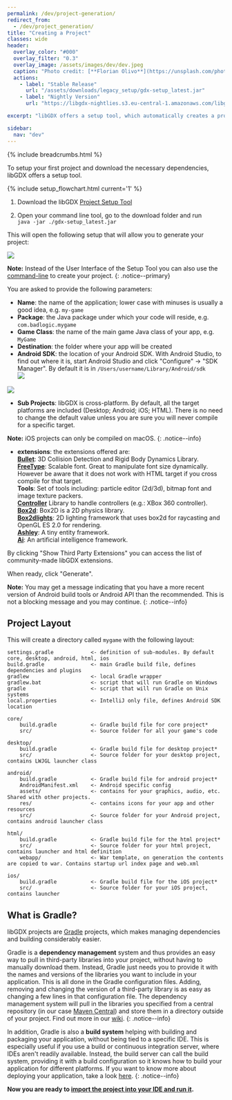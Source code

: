 ```yaml
---
permalink: /dev/project-generation/
redirect_from:
  - /dev/project_generation/
title: "Creating a Project"
classes: wide
header:
  overlay_color: "#000"
  overlay_filter: "0.3"
  overlay_image: /assets/images/dev/dev.jpeg
  caption: "Photo credit: [**Florian Olivo**](https://unsplash.com/photos/Ek9Znm8lQ1U)"
  actions:
    - label: "Stable Release"
      url: "/assets/downloads/legacy_setup/gdx-setup_latest.jar"
    - label: "Nightly Version"
      url: "https://libgdx-nightlies.s3.eu-central-1.amazonaws.com/libgdx-runnables/gdx-setup.jar"

excerpt: "libGDX offers a setup tool, which automatically creates a project and downloads everything necessary."

sidebar:
  nav: "dev"
---
```


{% include breadcrumbs.html %}

To setup your first project and download the necessary dependencies, libGDX offers a setup tool.

{% include setup_flowchart.html current='1' %}

1. Download the libGDX [Project Setup Tool](/assets/downloads/legacy_setup/gdx-setup_latest.jar)

2. Open your command line tool, go to the download folder and run <br>`java -jar ./gdx-setup_latest.jar`

This will open the following setup that will allow you to generate your project:

<img src="https://i.imgur.com/nI5lQKT.jpg" style="max-width: 500px;"/>

**Note:** Instead of the User Interface of the Setup Tool you can also use the [command-line](https://github.com/libgdx/libgdx/wiki/Project-Setup-via-Command-Line) to create your project.
{: .notice--primary}

You are asked to provide the following parameters:
* **Name**: the name of the application; lower case with minuses is usually a good idea, e.g. `my-game`
* **Package**: the Java package under which your code will reside, e.g. `com.badlogic.mygame`
* **Game Class**: the name of the main game Java class of your app, e.g. `MyGame`
* **Destination**: the folder where your app will be created
* **Android SDK**: the location of your Android SDK. With Android Studio, to find out where it is, start Android Studio and click "Configure" -> "SDK Manager". By default it is in `/Users/username/Library/Android/sdk` <br>
<img src="https://i.imgur.com/re4m4ZW.png" style="max-width: 700px;"/> <br>
<img src="https://i.imgur.com/Y4F3UsH.png" style="max-width: 700px;"/>

* **Sub Projects**: libGDX is cross-platform. By default, all the target platforms are included (Desktop; Android; iOS; HTML). There is no need to change the default value unless you are sure you will never compile for a specific target.

**Note:** iOS projects can only be compiled on macOS.
{: .notice--info}

* **extensions**: the extensions offered are:<br>
    **[Bullet](https://github.com/libgdx/libgdx/wiki/Bullet-physics)**: 3D Collision Detection and Rigid Body Dynamics Library.<br>
    **[FreeType](https://github.com/libgdx/libgdx/wiki/Gdx-freetype)**: Scalable font. Great to manipulate font size dynamically. However be aware that it does not work with HTML target if you cross compile for that target.<br>
    **Tools**: Set of tools including: particle editor (2d/3d), bitmap font and image texture packers.<br>
    **[Controller](https://github.com/libgdx/libgdx/wiki/Controllers)** Library to handle controllers (e.g.: XBox 360 controller).<br>
    **[Box2d](https://github.com/libgdx/libgdx/wiki/Box2d)**: Box2D is a 2D physics library.<br>
    **[Box2dlights](https://github.com/libgdx/box2dlights)**: 2D lighting framework that uses box2d for raycasting and OpenGL ES 2.0 for rendering.<br>
    **[Ashley](https://github.com/libgdx/ashley)**: A tiny entity framework.<br>
    **[Ai](https://github.com/libgdx/gdx-ai)**: An artificial intelligence framework.<br>

By clicking "Show Third Party Extensions" you can access the list of community-made libGDX extensions.

When ready, click "Generate".

**Note:** You may get a message indicating that you have a more recent version of Android build tools or Android API than the recommended. This is not a blocking message and you may continue.
{: .notice--info}

## Project Layout
This will create a directory called `mygame` with the following layout:

```
settings.gradle            <- definition of sub-modules. By default core, desktop, android, html, ios
build.gradle               <- main Gradle build file, defines dependencies and plugins
gradlew                    <- local Gradle wrapper
gradlew.bat                <- script that will run Gradle on Windows
gradle                     <- script that will run Gradle on Unix systems
local.properties           <- IntelliJ only file, defines Android SDK location

core/
    build.gradle           <- Gradle build file for core project*
    src/                   <- Source folder for all your game's code

desktop/
    build.gradle           <- Gradle build file for desktop project*
    src/                   <- Source folder for your desktop project, contains LWJGL launcher class

android/
    build.gradle           <- Gradle build file for android project*
    AndroidManifest.xml    <- Android specific config
    assets/                <- contains for your graphics, audio, etc.  Shared with other projects.
    res/                   <- contains icons for your app and other resources
    src/                   <- Source folder for your Android project, contains android launcher class

html/
    build.gradle           <- Gradle build file for the html project*
    src/                   <- Source folder for your html project, contains launcher and html definition
    webapp/                <- War template, on generation the contents are copied to war. Contains startup url index page and web.xml

ios/
    build.gradle           <- Gradle build file for the iOS project*
    src/                   <- Source folder for your iOS project, contains launcher
```

## What is Gradle?
libGDX projects are [Gradle](http://www.gradle.org/) projects, which makes managing dependencies and building considerably easier.

Gradle is a **dependency management** system and thus provides an easy way to pull in third-party libraries into your project, without having to manually download them. Instead, Gradle just needs you to provide it with the names and versions of the libraries you want to include in your application. This is all done in the Gradle configuration files. Adding, removing and changing the version of a third-party library is as easy as changing a few lines in that configuration file. The dependency management system will pull in the libraries you specified from a central repository (in our case [Maven Central](http://search.maven.org/)) and store them in a directory outside of your project. Find out more in our [wiki](https://github.com/libgdx/libgdx/wiki/Dependency-management-with-Gradle).
{: .notice--info}

In addition, Gradle is also a **build system** helping with building and packaging your application, without being tied to a specific IDE. This is especially useful if you use a build or continuous integration server, where IDEs aren't readily available. Instead, the build server can call the build system, providing it with a build configuration so it knows how to build your application for different platforms. If you want to know more about deploying your application, take a look [here](https://github.com/libgdx/libgdx/wiki/Deploying-your-application).
{: .notice--info}

**Now you are ready to [import the project into your IDE and run it](/dev/import-and-running/).**
